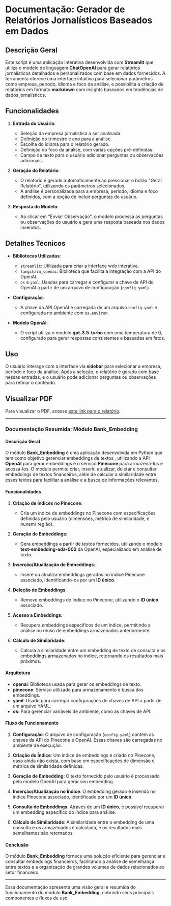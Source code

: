 # Documentação: Gerador de Relatórios Jornalísticos Baseados em Dados

## Descrição Geral
Este script é uma aplicação interativa desenvolvida com **Streamlit** que utiliza o modelo de linguagem **ChatOpenAI** para gerar relatórios jornalísticos detalhados e personalizados com base em dados fornecidos. A ferramenta oferece uma interface intuitiva para selecionar parâmetros como empresa, período, idioma e foco da análise, e possibilita a criação de relatórios em formato **markdown** com insights baseados em tendências de dados jornalísticos.

## Funcionalidades
1. **Entrada do Usuário**:
   - Seleção da empresa jornalística a ser analisada.
   - Definição do trimestre e ano para a análise.
   - Escolha do idioma para o relatório gerado.
   - Definição do foco da análise, com várias opções pré-definidas.
   - Campo de texto para o usuário adicionar perguntas ou observações adicionais.

2. **Geração do Relatório**:
   - O relatório é gerado automaticamente ao pressionar o botão "Gerar Relatório", utilizando os parâmetros selecionados.
   - A análise é personalizada para a empresa, período, idioma e foco definidos, com a opção de incluir perguntas do usuário.

3. **Resposta do Modelo**:
   - Ao clicar em "Enviar Observação", o modelo processa as perguntas ou observações do usuário e gera uma resposta baseada nos dados inseridos.

## Detalhes Técnicos
- **Bibliotecas Utilizadas**:
  - `streamlit`: Utilizada para criar a interface web interativa.
  - `langchain_openai`: Biblioteca que facilita a integração com a API do OpenAI.
  - `os` e `yaml`: Usadas para carregar e configurar a chave de API do OpenAI a partir de um arquivo de configuração (`config.yaml`).

- **Configuração**:
  - A chave da API OpenAI é carregada de um arquivo `config.yaml` e configurada no ambiente com `os.environ`.

- **Modelo OpenAI**:
  - O script utiliza o modelo **gpt-3.5-turbo** com uma temperatura de 0, configurado para gerar respostas consistentes e baseadas em fatos.

## Uso
O usuário interage com a interface via **sidebar** para selecionar a empresa, período e foco da análise. Após a seleção, o relatório é gerado com base nessas entradas, e o usuário pode adicionar perguntas ou observações para refinar o conteúdo.




## Visualizar PDF
Para visualizar o PDF, acesse [este link para o relatório](aplicacao.pdf).





---



### Documentação Resumida: Módulo **Bank_Embedding**

#### Descrição Geral
O módulo **Bank_Embedding** é uma aplicação desenvolvida em Python que tem como objetivo gerenciar embeddings de textos , utilizando a API **OpenAI** para gerar embeddings e o serviço **Pinecone** para armazená-los e acessá-los. O módulo permite criar, inserir, atualizar, deletar e consultar embeddings de textos financeiros, além de calcular a similaridade entre esses textos para facilitar a análise e a busca de informações relevantes.

#### Funcionalidades
1. **Criação de Índices no Pinecone**:
   - Cria um índice de embeddings no Pinecone com especificações definidas pelo usuário (dimensões, métrica de similaridade, e nuvem/ região).

2. **Geração de Embeddings**:
   - Gera embeddings a partir de textos fornecidos, utilizando o modelo **text-embedding-ada-002** da OpenAI, especializado em análise de texto.

3. **Inserção/Atualização de Embeddings**:
   - Insere ou atualiza embeddings gerados no índice Pinecone associado, identificando-os por um **ID único**.

4. **Deleção de Embeddings**:
   - Remove embeddings do índice no Pinecone, utilizando o **ID único** associado.

5. **Acesso a Embeddings**:
   - Recupera embeddings específicos de um índice, permitindo a análise ou reuso de embeddings armazenados anteriormente.

6. **Cálculo de Similaridade**:
   - Calcula a similaridade entre um embedding de texto de consulta e os embeddings armazenados no índice, retornando os resultados mais próximos.

#### Arquitetura
- **openai**: Biblioteca usada para gerar os embeddings de texto.
- **pinecone**: Serviço utilizado para armazenamento e busca dos embeddings.
- **yaml**: Usado para carregar configurações de chaves de API a partir de um arquivo YAML.
- **os**: Para gerenciar variáveis de ambiente, como as chaves de API.

#### Fluxo de Funcionamento
1. **Configuração**: O arquivo de configuração (`config.yaml`) contém as chaves da API do Pinecone e OpenAI. Essas chaves são carregadas no ambiente de execução.
   
2. **Criação do Índice**: Um índice de embeddings é criado no Pinecone, caso ainda não exista, com base em especificações de dimensão e métrica de similaridade definidas.
   
3. **Geração de Embedding**: O texto fornecido pelo usuário é processado pelo modelo OpenAI para gerar seu embedding.

4. **Inserção/Atualização no Índice**: O embedding gerado é inserido no índice Pinecone associado, identificado por um **ID único**.

5. **Consulta de Embeddings**: Através de um **ID único**, é possível recuperar um embedding específico do índice para análise.

6. **Cálculo de Similaridade**: A similaridade entre o embedding de uma consulta e os armazenados é calculada, e os resultados mais semelhantes são retornados.

#### Conclusão
O módulo **Bank_Embedding** fornece uma solução eficiente para gerenciar e consultar embeddings financeiros, facilitando a análise de semelhança entre textos e a organização de grandes volumes de dados relacionados ao setor financeiro.

--- 

Essa documentação apresenta uma visão geral e resumida do funcionamento do módulo **Bank_Embedding**, cobrindo seus principais componentes e fluxos de uso.

